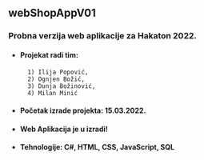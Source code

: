 ## webShopAppV01
### Probna verzija web aplikacije za Hakaton 2022.

- #### Projekat radi tim: <br/>
        1) Ilija Popović,
        2) Ognjen Božić,
        3) Dunja Božinović,
        4) Milan Minić
 
- #### Početak izrade projekta: 15.03.2022.
- #### Web Aplikacija je u izradi!
- #### Tehnologije: C#, HTML, CSS, JavaScript, SQL

